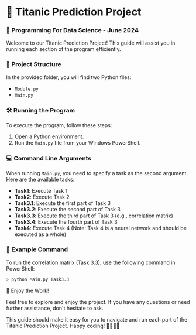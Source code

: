 # 🚢 Titanic Prediction Project

### 📅 Programming For Data Science - June 2024

Welcome to our Titanic Prediction Project! This guide will assist you in running each section of the program efficiently.

### 📁 Project Structure

In the provided folder, you will find two Python files:
- `Module.py`
- `Main.py`

### 🛠️ Running the Program

To execute the program, follow these steps:

1. Open a Python environment.
2. Run the `Main.py` file from your Windows PowerShell.

### 💻 Command Line Arguments

When running `Main.py`, you need to specify a task as the second argument. Here are the available tasks:

- **Task1**: Execute Task 1
- **Task2**: Execute Task 2
- **Task3.1**: Execute the first part of Task 3
- **Task3.2**: Execute the second part of Task 3
- **Task3.3**: Execute the third part of Task 3 (e.g., correlation matrix)
- **Task3.4**: Execute the fourth part of Task 3
- **Task4**: Execute Task 4 (Note: Task 4 is a neural network and should be executed as a whole)

### 🔧 Example Command

To run the correlation matrix (Task 3.3), use the following command in PowerShell:
```sh
> python Main.py Task3.3
```


🎉 Enjoy the Work!

Feel free to explore and enjoy the project. If you have any questions or need further assistance, don't hesitate to ask.

This guide should make it easy for you to navigate and run each part of the Titanic Prediction Project. Happy coding! 👨‍💻👩‍💻
